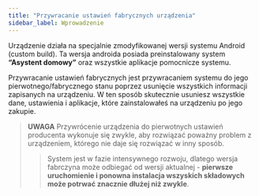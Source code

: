 ```yaml
---
title: "Przywracanie ustawień fabrycznych urządzenia"
sidebar_label: Wprowadzenie
---
```


Urządzenie działa na specjalnie zmodyfikowanej wersji systemu Android (custom build). Ta wersja androida posiada preinstalowany system **“Asystent domowy”** oraz wszystkie aplikacje pomocnicze systemu.

Przywracanie ustawień fabrycznych jest przywracaniem systemu do jego pierwotnego/fabrycznego stanu poprzez usunięcie wszystkich informacji zapisanych na urządzeniu. W ten sposób skutecznie usuniesz wszystkie dane, ustawienia i aplikacje, które zainstalowałeś na urządzeniu po jego zakupie. 

> **UWAGA** Przywrócenie urządzenia do pierwotnych ustawień producenta wykonuje się zwykle, aby rozwiązać poważny problem z urządzeniem, którego nie daje się rozwiązać w inny sposób. 
>> System jest w fazie intensywnego rozwoju, dlatego wersja fabrczyna może odbiegać od wersji aktualnej - **pierwsze uruchomienie i ponowna instalacja wszyskich składowych może potrwać znacznie dłużej niż zwykle**.

